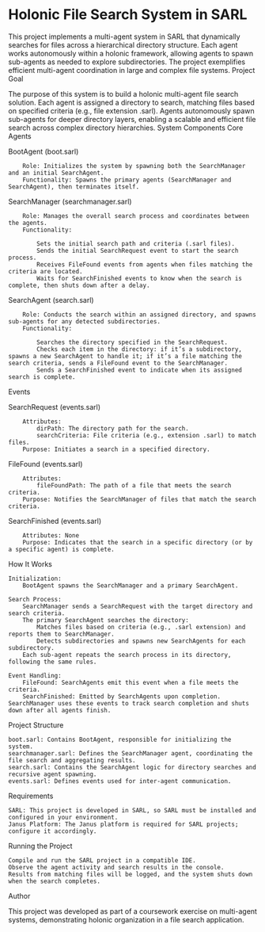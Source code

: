# Holonic File Search System in SARL

This project implements a multi-agent system in SARL that dynamically searches for files across a hierarchical directory structure. Each agent works autonomously within a holonic framework, allowing agents to spawn sub-agents as needed to explore subdirectories. The project exemplifies efficient multi-agent coordination in large and complex file systems.
Project Goal

The purpose of this system is to build a holonic multi-agent file search solution. Each agent is assigned a directory to search, matching files based on specified criteria (e.g., file extension .sarl). Agents autonomously spawn sub-agents for deeper directory layers, enabling a scalable and efficient file search across complex directory hierarchies.
System Components
Core Agents

  BootAgent (boot.sarl)
  
        Role: Initializes the system by spawning both the SearchManager and an initial SearchAgent.
        Functionality: Spawns the primary agents (SearchManager and SearchAgent), then terminates itself.

  SearchManager (searchmanager.sarl)
  
        Role: Manages the overall search process and coordinates between the agents.
        Functionality:
        
            Sets the initial search path and criteria (.sarl files).
            Sends the initial SearchRequest event to start the search process.
            Receives FileFound events from agents when files matching the criteria are located.
            Waits for SearchFinished events to know when the search is complete, then shuts down after a delay.

  SearchAgent (search.sarl)
  
        Role: Conducts the search within an assigned directory, and spawns sub-agents for any detected subdirectories.
        Functionality:
        
            Searches the directory specified in the SearchRequest.
            Checks each item in the directory: if it’s a subdirectory, spawns a new SearchAgent to handle it; if it’s a file matching the search criteria, sends a FileFound event to the SearchManager.
            Sends a SearchFinished event to indicate when its assigned search is complete.

Events

  SearchRequest (events.sarl)
    
        Attributes:
            dirPath: The directory path for the search.
            searchCriteria: File criteria (e.g., extension .sarl) to match files.
        Purpose: Initiates a search in a specified directory.

  FileFound (events.sarl)
  
        Attributes:
            fileFoundPath: The path of a file that meets the search criteria.
        Purpose: Notifies the SearchManager of files that match the search criteria.

  SearchFinished (events.sarl)
  
        Attributes: None
        Purpose: Indicates that the search in a specific directory (or by a specific agent) is complete.

How It Works

    Initialization:
        BootAgent spawns the SearchManager and a primary SearchAgent.

    Search Process:
        SearchManager sends a SearchRequest with the target directory and search criteria.
        The primary SearchAgent searches the directory:
            Matches files based on criteria (e.g., .sarl extension) and reports them to SearchManager.
            Detects subdirectories and spawns new SearchAgents for each subdirectory.
        Each sub-agent repeats the search process in its directory, following the same rules.

    Event Handling:
        FileFound: SearchAgents emit this event when a file meets the criteria.
        SearchFinished: Emitted by SearchAgents upon completion. SearchManager uses these events to track search completion and shuts down after all agents finish.

Project Structure

    boot.sarl: Contains BootAgent, responsible for initializing the system.
    searchmanager.sarl: Defines the SearchManager agent, coordinating the file search and aggregating results.
    search.sarl: Contains the SearchAgent logic for directory searches and recursive agent spawning.
    events.sarl: Defines events used for inter-agent communication.

Requirements

    SARL: This project is developed in SARL, so SARL must be installed and configured in your environment.
    Janus Platform: The Janus platform is required for SARL projects; configure it accordingly.

Running the Project

    Compile and run the SARL project in a compatible IDE.
    Observe the agent activity and search results in the console.
    Results from matching files will be logged, and the system shuts down when the search completes.

Author

This project was developed as part of a coursework exercise on multi-agent systems, demonstrating holonic organization in a file search application.

